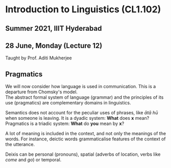 # Introduction to Linguistics (CL1.102)
## Summer 2021, IIIT Hyderabad
## 28 June, Monday (Lecture 12)

Taught by Prof. Aditi Mukherjee

## Pragmatics
We will now consider how language is used in communication. This is a departure from Chomsky's model.  
The abstract formal system of language (grammar) and the principles of its use (pragmatics) are complementary domains in linguistics.  

Semantics does not account for the peculiar uses of phrases, like _ātā hū_ when someone is leaving. It is a dyadic system: **What** does **x** mean? Pragmatics is a triadic system: **What** do **you** mean by **x**?

A lot of meaning is included in the context, and not only the meanings of the words. For instance, deictic words grammaticalise features of the context of the utterance.

Deixis can be personal (pronouns), spatial (adverbs of location, verbs like _come_ and _go_) or temporal.
